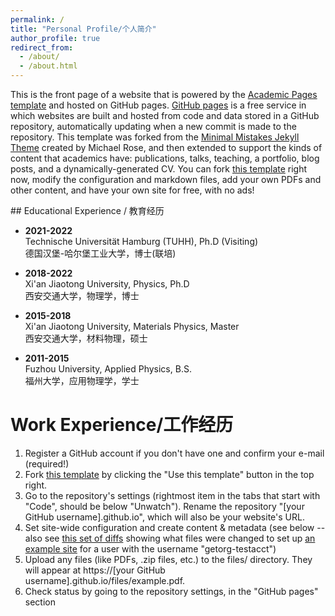 ```yaml
---
permalink: /
title: "Personal Profile/个人简介"
author_profile: true
redirect_from: 
  - /about/
  - /about.html
---
```


This is the front page of a website that is powered by the [Academic Pages template](https://github.com/academicpages/academicpages.github.io) and hosted on GitHub pages. [GitHub pages](https://pages.github.com) is a free service in which websites are built and hosted from code and data stored in a GitHub repository, automatically updating when a new commit is made to the repository. This template was forked from the [Minimal Mistakes Jekyll Theme](https://mmistakes.github.io/minimal-mistakes/) created by Michael Rose, and then extended to support the kinds of content that academics have: publications, talks, teaching, a portfolio, blog posts, and a dynamically-generated CV. You can fork [this template](https://github.com/academicpages/academicpages.github.io) right now, modify the configuration and markdown files, add your own PDFs and other content, and have your own site for free, with no ads!

<div class="blue-title">
## Educational Experience / 教育经历
</div>

- **2021-2022**  
  Technische Universität Hamburg (TUHH), Ph.D (Visiting)  
  德国汉堡-哈尔堡工业大学，博士(联培)

- **2018-2022**  
  Xi'an Jiaotong University, Physics, Ph.D  
  西安交通大学，物理学，博士

- **2015-2018**  
  Xi'an Jiaotong University, Materials Physics, Master  
  西安交通大学，材料物理，硕士

- **2011-2015**  
  Fuzhou University, Applied Physics, B.S.  
  福州大学，应用物理学，学士

Work Experience/工作经历
======
1. Register a GitHub account if you don't have one and confirm your e-mail (required!)
1. Fork [this template](https://github.com/academicpages/academicpages.github.io) by clicking the "Use this template" button in the top right. 
1. Go to the repository's settings (rightmost item in the tabs that start with "Code", should be below "Unwatch"). Rename the repository "[your GitHub username].github.io", which will also be your website's URL.
1. Set site-wide configuration and create content & metadata (see below -- also see [this set of diffs](http://archive.is/3TPas) showing what files were changed to set up [an example site](https://getorg-testacct.github.io) for a user with the username "getorg-testacct")
1. Upload any files (like PDFs, .zip files, etc.) to the files/ directory. They will appear at https://[your GitHub username].github.io/files/example.pdf.  
1. Check status by going to the repository settings, in the "GitHub pages" section
